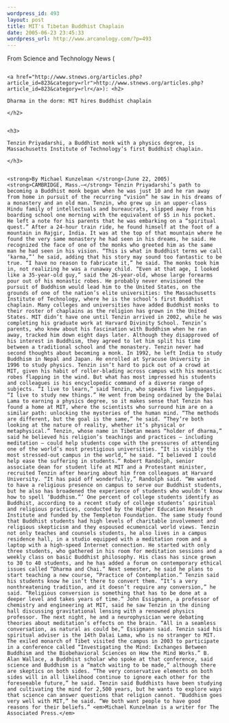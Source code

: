 ```yaml
--- 
wordpress_id: 493
layout: post
title: MIT's Tibetan Buddhist Chaplain
date: 2005-06-23 23:45:33
wordpress_url: http://www.arcanology.com/?p=493
---
```

From Science and Technology News (
                                                                                                                                                                                                                                                                                                                                                                                                                                                                                                                                                                                                                                                                                                                      
                                                                                                                                                                                                                                                                                                                                                                                                                                                                                                                                                                                                                                                                                                                      <a href="http://www.stnews.org/articles.php?article_id=823&category=rlr">http://www.stnews.org/articles.php?article_id=823&category=rlr</a>): <h2>
                                                                                                                                                                                                                                                                                                                                                                                                                                                                                                                                                                                                                                                                                                                        Dharma in the dorm: MIT hires Buddhist chaplain
                                                                                                                                                                                                                                                                                                                                                                                                                                                                                                                                                                                                                                                                                                                      </h2>
                                                                                                                                                                                                                                                                                                                                                                                                                                                                                                                                                                                                                                                                                                                      
                                                                                                                                                                                                                                                                                                                                                                                                                                                                                                                                                                                                                                                                                                                      <h3>
                                                                                                                                                                                                                                                                                                                                                                                                                                                                                                                                                                                                                                                                                                                        Tenzin Priyadarshi, a Buddhist monk with a physics degree, is Massachusetts Institute of Technology’s first Buddhist chaplain.
                                                                                                                                                                                                                                                                                                                                                                                                                                                                                                                                                                                                                                                                                                                      </h3>
                                                                                                                                                                                                                                                                                                                                                                                                                                                                                                                                                                                                                                                                                                                      
                                                                                                                                                                                                                                                                                                                                                                                                                                                                                                                                                                                                                                                                                                                      <strong>By Michael Kunzelman </strong>(June 22, 2005) <strong>CAMBRIDGE, Mass.—</strong> Tenzin Priyadarshi’s path to becoming a Buddhist monk began when he was just 10 and he ran away from home in pursuit of the recurring “vision” he saw in his dreams of a monastery and an old man. Tenzin, who grew up in an upper-class Hindu family of intellectuals and bureaucrats, slipped away from his boarding school one morning with the equivalent of $5 in his pocket. He left a note for his parents that he was embarking on a “spiritual quest.” After a 24-hour train ride, he found himself at the foot of a mountain in Rajgir, India. It was at the top of that mountain where he found the very same monastery he had seen in his dreams, he said. He recognized the face of one of the monks who greeted him as the same man he had seen in his vision. “This is what in Buddhist terms we call ‘karma,”’ he said, adding that his story may sound too fantastic to be true. “I have no reason to fabricate it,” he said. The monks took him in, not realizing he was a runaway child. “Even at that age, I looked like a 35-year-old guy,” said the 26-year-old, whose large forearms pour out of his monastic robes. He probably never envisioned the pursuit of Buddhism would lead him to the United States, on the grounds of one of the nation’s elite universities: the Massachusetts Institute of Technology, where he is the school’s first Buddhist chaplain. Many colleges and universities have added Buddhist monks to their roster of chaplains as the religion has grown in the United States. MIT didn’t have one until Tenzin arrived in 2002, while he was completing his graduate work at Harvard Divinity School. Tenzin’s parents, who knew about his fascination with Buddhism when he ran away, tracked him down eight days later. Although they disapproved of his interest in Buddhism, they agreed to let him split his time between a traditional school and the monastery. Tenzin never had second thoughts about becoming a monk. In 1992, he left India to study Buddhism in Nepal and Japan. He enrolled at Syracuse University in 1996 to study physics. Tenzin isn’t hard to pick out of a crowd at MIT, given his habit of roller-blading across campus with his monastic robes flapping in the wind. But what has most impressed his students and colleagues is his encyclopedic command of a diverse range of subjects. “I live to learn,” said Tenzin, who speaks five languages. “I live to study new things.” He went from being ordained by the Dalai Lama to earning a physics degree, so it makes sense that Tenzin has found a home at MIT, where the scientists who surround him are on a similar path: unlocking the mysteries of the human mind. “The methods are different, but the goal is the same,” he said. “They’re both looking at the nature of reality, whether it’s physical or metaphysical.” Tenzin, whose name in Tibetan means “holder of dharma,” said he believed his religion’s teachings and practices — including meditation — could help students cope with the pressures of attending one of the world’s most prestigious universities. “It is visibly the most stressed-out campus in the world,” he said. “I believed I could help ease the suffering in students.” Robert Randolph, senior associate dean for student life at MIT and a Protestant minister, recruited Tenzin after hearing about him from colleagues at Harvard University. “It has paid off wonderfully,” Randolph said. “We wanted to have a religious presence on campus to serve our Buddhist students, but he also has broadened the experience of students who wouldn’t know how to spell ‘Buddhism.”’ One percent of college students identify as Buddhist, according to a recent study of college students’ spiritual and religious practices, conducted by the Higher Education Research Institute and funded by the Templeton Foundation. The same study found that Buddhist students had high levels of charitable involvement and religious skepticism and they espoused ecumenical world views. Tenzin not only teaches and counsels students, he also lives in a campus residence hall, in a studio equipped with a meditation room and a laptop with a high-speed Internet connection. He started with only three students, who gathered in his room for meditation sessions and a weekly class on basic Buddhist philosophy. His class has since grown to 30 to 40 students, and he has added a forum on contemporary ethical issues called “Dharma and Chai.” Next semester, he said he plans to start teaching a new course, “Practice of Contemplation.” Tenzin said his students know he isn’t there to convert them. “It’s a very nonthreatening tradition, and it doesn’t require any conversion,” he said. “Religious conversion is something that has to be done at a deeper level and takes years of time.” John Essigmann, a professor of chemistry and engineering at MIT, said he saw Tenzin in the dining hall discussing gravitational lensing with a renowned physics professor. The next night, he and a neurophysician were debating theories about meditation’s effects on the brain. “All in a seamless conversation, as natural as could be,” Essigmann said. Tenzin said his spiritual adviser is the 14th Dalai Lama, who is no stranger to MIT. The exiled monarch of Tibet visited the campus in 2003 to participate in a conference called “Investigating the Mind: Exchanges Between Buddhism and the Biobehavioral Sciences on How the Mind Works.” B. Alan Wallace, a Buddhist scholar who spoke at that conference, said science and Buddhism is a “match waiting to be made,” although there are skeptics on both sides. “The very conservative elements on both sides will in all likelihood continue to ignore each other for the foreseeable future,” he said. Tenzin said Buddhists have been studying and cultivating the mind for 2,500 years, but he wants to explore ways that science can answer questions that religion cannot. “Buddhism goes very well with MIT,” he said. “We both want people to have good reasons for their beliefs.” <em>Michael Kunzelman is a writer for The Associated Press.</em>
